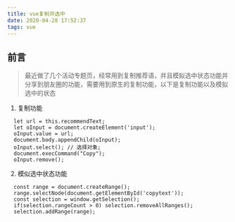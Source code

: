 ```yaml
---
title: vue复制并选中
date: 2020-04-28 17:52:37
tags: vue
---
```


## 前言
> 最近做了几个活动专题页，经常用到复制推荐语，并且模拟选中状态功能并分享到朋友圈的功能，需要用到原生的复制功能，以下是复制功能以及模拟选中的状态

1. 复制功能
```
  let url = this.recommendText;
  let oInput = document.createElement('input');
  oInput.value = url;
  document.body.appendChild(oInput);
  oInput.select(); // 选择对象;
  document.execCommand("Copy"); 
  oInput.remove();
```

2. 模似选中状态功能
```
  const range = document.createRange();
  range.selectNode(document.getElementById('copytext'));
  const selection = window.getSelection();
  if(selection.rangeCount > 0) selection.removeAllRanges();
  selection.addRange(range);
```